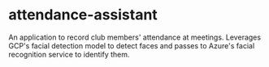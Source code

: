 # attendance-assistant
An application to record club members' attendance at meetings. Leverages GCP's facial detection model to detect faces and passes to Azure's facial recognition service to identify them.
